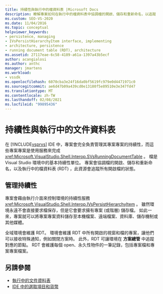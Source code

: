 ```yaml
---
title: 持續性與執行中的檔資料表 |Microsoft Docs
description: 瞭解專案如何在執行中的檔資料表中協調檔的開啟、儲存和重新命名，以追蹤 Visual Studio IDE 中的檔狀態。
ms.custom: SEO-VS-2020
ms.date: 11/04/2016
ms.topic: conceptual
helpviewer_keywords:
- persistence, managing
- IVsPersistHierarchyItem interface, implementing
- architecture, persistence
- running document table (RDT), architecture
ms.assetid: 27117eae-6c58-4189-a61a-1397a43b5ecf
author: acangialosi
ms.author: anthc
manager: jmartens
ms.workload:
- vssdk
ms.openlocfilehash: 6070cba3e24f16da0bf5619fc979e0d4471971c0
ms.sourcegitcommit: ae6d47b09a439cd0e13180f5e89510e3e347fd47
ms.translationtype: MT
ms.contentlocale: zh-TW
ms.lasthandoff: 02/08/2021
ms.locfileid: "99895436"
---
```

# <a name="persistence-and-the-running-document-table"></a>持續性與執行中的文件資料表
在 [!INCLUDE[vsprvs](../../code-quality/includes/vsprvs_md.md)] IDE 中，專案會完全負責管理其專案專案的持續性，而這些專案專案是使用服務來完成 <xref:Microsoft.VisualStudio.Shell.Interop.SVsRunningDocumentTable> 。 檔是 Visual Studio 環境中的基本持續性單位。 專案會協調檔的開啟、儲存和重新命名，以及執行中的檔資料表 (RDT) ，此資源會追蹤所有開啟檔的狀態。

## <a name="managing-persistence"></a>管理持續性
 專案會藉由執行介面來控制環境的持續性服務 <xref:Microsoft.VisualStudio.Shell.Interop.IVsPersistHierarchyItem> 。 雖然環境永遠不會直接要求檔保存，但是它會要求擁有專案 (或階層) 儲存檔。 如此一來，專案就可以將專案專案資料儲存至本機檔案、遠端檔案、資料庫、儲存機制或其他媒體。

 全域環境會維護 RDT。 環境會維護 RDT 中所有開啟的視窗和檔的專案，讓他們可以接收特殊通知，例如關閉方案時。 此外，RDT 可讓環境在 **方案總管** 中追蹤對應的節點。 RDT 會維護每個 open、永久性物件的一筆記錄，包括專案檔和專案專案檔案。

## <a name="see-also"></a>另請參閱
- [執行中的文件資料表](../../extensibility/internals/running-document-table.md)
- [IDE 中的選取項目和貨幣](../../extensibility/internals/selection-and-currency-in-the-ide.md)
